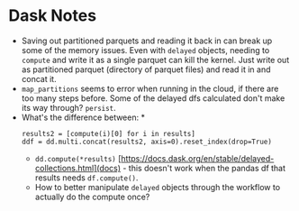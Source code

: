 # Dask Notes

* Saving out partitioned parquets and reading it back in can break up some of the memory issues. Even with `delayed` objects, needing to `compute` and write it as a single parquet can kill the kernel. Just write out as partitioned parquet (directory of parquet files) and read it in and concat it.
* `map_partitions` seems to error when running in the cloud, if there are too many steps before. Some of the delayed dfs calculated don't make its way through? `persist`.
* What's the difference between: 
    * 
    ```# this works when ddf.compute() is called
    results2 = [compute(i)[0] for i in results]
    ddf = dd.multi.concat(results2, axis=0).reset_index(drop=True)
    ```
    * `dd.compute(*results)` [https://docs.dask.org/en/stable/delayed-collections.html](docs) - this doesn't work when the pandas df that results needs `df.compute()`.
    * How to better manipulate `delayed` objects through the workflow to actually do the compute once?
    
